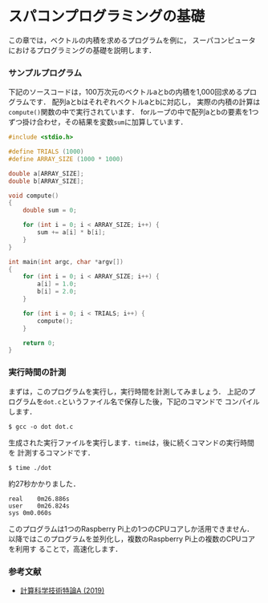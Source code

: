 # スパコンプログラミングの基礎

この章では，ベクトルの内積を求めるプログラムを例に，
スーパコンピュータにおけるプログラミングの基礎を説明します．

### サンプルプログラム

下記のソースコードは，100万次元のベクトルaとbの内積を1,000回求めるプログラムです．
配列aとbはそれぞれベクトルaとbに対応し，
実際の内積の計算は`compute()`関数の中で実行されています．
forループの中で配列aとbの要素を1つずつ掛け合わせ，その結果を変数`sum`に加算しています．

```c
#include <stdio.h>

#define TRIALS (1000)
#define ARRAY_SIZE (1000 * 1000)

double a[ARRAY_SIZE];
double b[ARRAY_SIZE];

void compute()
{
    double sum = 0;

    for (int i = 0; i < ARRAY_SIZE; i++) {
        sum += a[i] * b[i];
    }
}

int main(int argc, char *argv[])
{
    for (int i = 0; i < ARRAY_SIZE; i++) {
        a[i] = 1.0;
        b[i] = 2.0;
    }

    for (int i = 0; i < TRIALS; i++) {
        compute();
    }

    return 0;
}
```

### 実行時間の計測

まずは，このプログラムを実行し，実行時間を計測してみましょう．
上記のプログラムを`dot.c`というファイル名で保存した後，下記のコマンドで
コンパイルします．

```text
$ gcc -o dot dot.c
```

生成された実行ファイルを実行します．`time`は，後に続くコマンドの実行時間を
計測するコマンドです．

```text
$ time ./dot
```

約27秒かかりました．

```text
real	0m26.886s
user	0m26.824s
sys	0m0.060s
```

このプログラムは1つのRaspberry Pi上の1つのCPUコアしか活用できません．
以降ではこのプログラムを並列化し，複数のRaspberry Pi上の複数のCPUコアを利用す
ることで，高速化します．

### 参考文献

- [計算科学技術特論A (2019)](https://www.r-ccs.riken.jp/library/event/tokuronA_2019.html)

